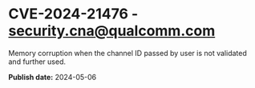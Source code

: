 # CVE-2024-21476 - security.cna@qualcomm.com

Memory corruption when the channel ID passed by user is not validated and further used.

**Publish date:** 2024-05-06
